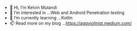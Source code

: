 - 👋 Hi, I’m Kelvin Mulandi
- 👀 I’m interested in ...Web and Android Penetration testing
- 🌱 I’m currently learning ...Kotlin
- 📫 Read more on my blog ...https://aggviolinist.medium.com/

<!---
aggviolinist/aggviolinist is a ✨ special ✨ repository because its `README.md` (this file) appears on your GitHub profile.
You can click the Preview link to take a look at your changes.
--->
